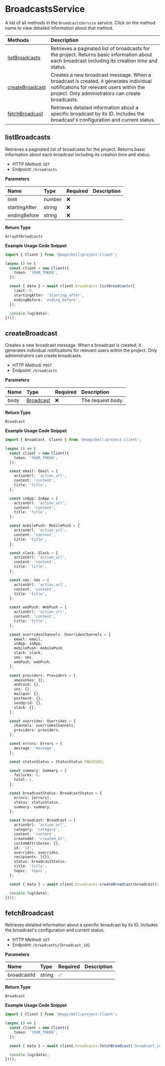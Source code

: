 # BroadcastsService

A list of all methods in the `BroadcastsService` service. Click on the method name to view detailed information about that method.

| Methods                             | Description                                                                                                                                                                           |
| :---------------------------------- | :------------------------------------------------------------------------------------------------------------------------------------------------------------------------------------ |
| [listBroadcasts](#listbroadcasts)   | Retrieves a paginated list of broadcasts for the project. Returns basic information about each broadcast including its creation time and status.                                      |
| [createBroadcast](#createbroadcast) | Creates a new broadcast message. When a broadcast is created, it generates individual notifications for relevant users within the project. Only administrators can create broadcasts. |
| [fetchBroadcast](#fetchbroadcast)   | Retrieves detailed information about a specific broadcast by its ID. Includes the broadcast's configuration and current status.                                                       |

## listBroadcasts

Retrieves a paginated list of broadcasts for the project. Returns basic information about each broadcast including its creation time and status.

- HTTP Method: `GET`
- Endpoint: `/broadcasts`

**Parameters**

| Name          | Type   | Required | Description |
| :------------ | :----- | :------- | :---------- |
| limit         | number | ❌       |             |
| startingAfter | string | ❌       |             |
| endingBefore  | string | ❌       |             |

**Return Type**

`ArrayOfBroadcasts`

**Example Usage Code Snippet**

```typescript
import { Client } from '@magicbell/project-client';

(async () => {
  const client = new Client({
    token: 'YOUR_TOKEN',
  });

  const { data } = await client.broadcasts.listBroadcasts({
    limit: 8,
    startingAfter: 'starting_after',
    endingBefore: 'ending_before',
  });

  console.log(data);
})();
```

## createBroadcast

Creates a new broadcast message. When a broadcast is created, it generates individual notifications for relevant users within the project. Only administrators can create broadcasts.

- HTTP Method: `POST`
- Endpoint: `/broadcasts`

**Parameters**

| Name | Type                                | Required | Description       |
| :--- | :---------------------------------- | :------- | :---------------- |
| body | [Broadcast](../models/Broadcast.md) | ❌       | The request body. |

**Return Type**

`Broadcast`

**Example Usage Code Snippet**

```typescript
import { Broadcast, Client } from '@magicbell/project-client';

(async () => {
  const client = new Client({
    token: 'YOUR_TOKEN',
  });

  const email: Email = {
    actionUrl: 'action_url',
    content: 'content',
    title: 'title',
  };

  const inApp: InApp = {
    actionUrl: 'action_url',
    content: 'content',
    title: 'title',
  };

  const mobilePush: MobilePush = {
    actionUrl: 'action_url',
    content: 'content',
    title: 'title',
  };

  const slack: Slack = {
    actionUrl: 'action_url',
    content: 'content',
    title: 'title',
  };

  const sms: Sms = {
    actionUrl: 'action_url',
    content: 'content',
    title: 'title',
  };

  const webPush: WebPush = {
    actionUrl: 'action_url',
    content: 'content',
    title: 'title',
  };

  const overridesChannels: OverridesChannels = {
    email: email,
    inApp: inApp,
    mobilePush: mobilePush,
    slack: slack,
    sms: sms,
    webPush: webPush,
  };

  const providers: Providers = {
    amazonSes: {},
    android: {},
    ios: {},
    mailgun: {},
    postmark: {},
    sendgrid: {},
    slack: {},
  };

  const overrides: Overrides = {
    channels: overridesChannels,
    providers: providers,
  };

  const errors: Errors = {
    message: 'message',
  };

  const statusStatus = StatusStatus.ENQUEUED;

  const summary: Summary = {
    failures: 6,
    total: 1,
  };

  const broadcastStatus: BroadcastStatus = {
    errors: [errors],
    status: statusStatus,
    summary: summary,
  };

  const broadcast: Broadcast = {
    actionUrl: 'action_url',
    category: 'category',
    content: 'content',
    createdAt: 'created_at',
    customAttributes: {},
    id: 'id',
    overrides: overrides,
    recipients: [{}],
    status: broadcastStatus,
    title: 'title',
    topic: 'topic',
  };

  const { data } = await client.broadcasts.createBroadcast(broadcast);

  console.log(data);
})();
```

## fetchBroadcast

Retrieves detailed information about a specific broadcast by its ID. Includes the broadcast's configuration and current status.

- HTTP Method: `GET`
- Endpoint: `/broadcasts/{broadcast_id}`

**Parameters**

| Name        | Type   | Required | Description |
| :---------- | :----- | :------- | :---------- |
| broadcastId | string | ✅       |             |

**Return Type**

`Broadcast`

**Example Usage Code Snippet**

```typescript
import { Client } from '@magicbell/project-client';

(async () => {
  const client = new Client({
    token: 'YOUR_TOKEN',
  });

  const { data } = await client.broadcasts.fetchBroadcast('broadcast_id');

  console.log(data);
})();
```

